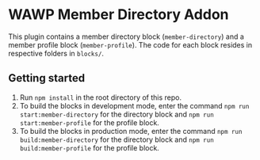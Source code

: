 # WAWP Member Directory Addon
This plugin contains a member directory block (`member-directory`) and a member profile block (`member-profile`). The code for each block resides in respective folders in `blocks/`.

## Getting started

1. Run `npm install` in the root directory of this repo.
2. To build the blocks in development mode, enter the command `npm run start:member-directory` for the directory block and `npm run start:member-profile` for the profile block.
3. To build the blocks in production mode, enter the command `npm run build:member-directory` for the directory block and `npm run build:member-profile` for the profile block.